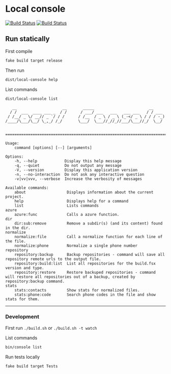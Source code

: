 Local console
=============

[![Build Status](https://dev.azure.com/MortalFlesh/LocalConsole/_apis/build/status/MortalFlesh.LocalConsole)](https://dev.azure.com/MortalFlesh/LocalConsole/_build/latest?definitionId=1)
[![Build Status](https://api.travis-ci.com/MortalFlesh/local-console.svg?branch=master)](https://travis-ci.com/MortalFlesh/local-console)

## Run statically

First compile
```sh
fake build target release
```

Then run
```sh
dist/local-console help
```

List commands
```sh
dist/local-console list
```

       __                    __       _____                        __
      / /  ___  ____ ___ _  / /      / ___/ ___   ___   ___ ___   / / ___
     / /__/ _ \/ __// _ `/ / /      / /__  / _ \ / _ \ (_-</ _ \ / / / -_)
    /____/\___/\__/ \_,_/ /_/       \___/  \___//_//_//___/\___//_/  \__/


    ==============================================================================

    Usage:
        command [options] [--] [arguments]

    Options:
        -h, --help            Display this help message
        -q, --quiet           Do not output any message
        -V, --version         Display this application version
        -n, --no-interaction  Do not ask any interactive question
        -v|vv|vvv, --verbose  Increase the verbosity of messages

    Available commands:
        about                  Displays information about the current project.
        help                   Displays help for a command
        list                   Lists commands
    azure
        azure:func             Calls a azure function.
    dir
        dir:sub:remove         Remove a subdir(s) (and its content) found in the dir.
    normalize
        normalize:file         Call a normalize function for each line of the file.
        normalize:phone        Normalize a single phone number
    repository
        repository:backup      Backup repositories - command will save all repository remote urls to the output file.
        repository:build:list  List all repositories for the build.fsx version and type.
        repository:restore     Restore backuped repositories - command will restore all repositories out of a backup, created by repository:backup command.
    stats
        stats:contacts         Show stats for normalized files.
        stats:phone:code       Search phone codes in the file and show stats for them.

---
### Development

First run `./build.sh` or `./build.sh -t watch`

List commands
```sh
bin/console list
```

Run tests locally
```sh
fake build target Tests
```
